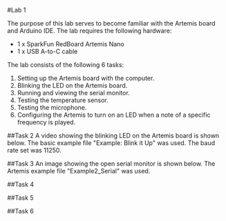 #Lab 1

The purpose of this lab serves to become familiar with the Artemis board and Arduino IDE. The lab requires the following hardware:
- 1 x SparkFun RedBoard Artemis Nano
- 1 x USB A-to-C cable

The lab consists of the following 6 tasks:
1. Setting up the Artemis board with the computer.
2. Blinking the LED on the Artemis board.
3. Running and viewing the serial monitor.
4. Testing the temperature sensor.
5. Testing the microphone.
6. Configuring the Artemis to turn on an LED when a note of a specific frequency is played.

##Task 2
A video showing the blinking LED on the Artemis board is shown below. The basic example file "Example: Blink it Up" was used. The baud rate set was 11250.

##Task 3
An image showing the open serial monitor is shown below. The Artemis example file "Example2_Serial" was used. 

##Task 4

##Task 5

##Task 6


